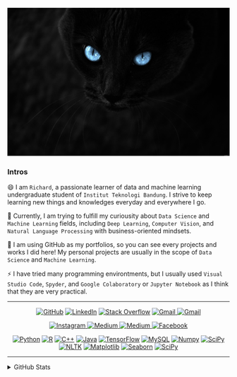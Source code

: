 ![Cat](https://github.com/RichardRivaldo/RichardRivaldo/blob/main/cats_blue_eyes_animals_pets_4288x2848.jpg)

### Intros
😄 I am `Richard`, a passionate learner of data and machine learning undergraduate student of `Institut Teknologi Bandung`. I strive to keep learning new things and knowledges everyday and everywhere I go.

🌱 Currently, I am trying to fulfill my curiousity about `Data Science` and `Machine Learning` fields, including `Deep Learning`, `Computer Vision`, and `Natural Language Processing` with business-oriented mindsets.

🔭 I am using GitHub as my portfolios, so you can see every projects and works I did here! My personal projects are usually in the scope of `Data Science` and `Machine Learning`.

⚡ I have tried many programming environtments, but I usually used `Visual Studio Code`, `Spyder`, and `Google Colaboratory` or `Jupyter Notebook` as I think that they are very practical.

----------------------------------------------------------------------


<p align="center">
    <a href="https://github.com/RichardRivaldo" target="_blank"><img alt="GitHub" src="https://img.shields.io/badge/-RichardRivaldo-181717?style=flat-square&logo=GitHub&logoColor=white"></a>
    <a href="https://www.linkedin.com/in/richard-rivaldo" target="_blank"><img alt="LinkedIn" src="https://img.shields.io/badge/-Richard Rivaldo-0077B5?style=flat-square&logo=Linkedin&logoColor=white"></a>
    <a href="https://stackoverflow.com/users/13268051/richard?tab=profile" target="_blank"><img alt="Stack Overflow" src="https://img.shields.io/badge/-Richard-FE7A16?style=flat-square&logo=Stack-Overflow&logoColor=white"></a>
   <a href="mailto:richardrivaldo84@gmail.com" target="_blank"><img alt="Gmail" src="https://img.shields.io/badge/-richardrivaldo84@gmail.com-c14438?style=plastic&logo=Gmail&logoColor=white")</a>
    <a href="mailto:13519185@std.stei.itb.ac.id" target="_blank"><img alt="Gmail" src="https://img.shields.io/badge/-13519185@std.stei.itb.ac.id-c14438?style=plastic&logo=Gmail&logoColor=white")</a>
</p>

<p align="center">
    <a href="https://www.instagram.com/richard_.rivaldo" target="_blank"><img alt="Instagram" src="https://img.shields.io/badge/-richard__.rivaldo-purple?style=flat-square&logo=instagram&logoColor=white")</a>
    <a href="https://medium.com/@richardrivaldo84" target="_blank"><img alt="Medium" src="https://img.shields.io/badge/-@richardrivaldo84-black?style=plastic&labelColor=000000&logo=Medium")</a>
    <a href="https://twitter.com/rrivaldo_" target="_blank"><img alt="Medium" src="https://img.shields.io/badge/-rrivaldo__-blue?style=plastic&logo=Twitter&logoColor=white")</a>
    <a href="https://www.facebook.com/richard.rivaldo.77/" target="_blank"><img alt="Facebook" src="https://img.shields.io/badge/-Richard Rivaldo-blue?style=plastic&logo=Facebook&logoColor=white")</a>
</p>
      

<p align="center">
    <a href="https://github.com/RichardRivaldo?tab=repositories&language=python" target="_blank"><img alt="Python" src="https://img.shields.io/badge/-Python-3776AB?style=flat-square&logo=Python&logoColor=white"></a>
    <a href="https://github.com/RichardRivaldo?tab=repositories&language=r" target="_blank"><img alt="R" src="https://img.shields.io/badge/-R-276DC3?style=flat-square&logo=R&logoColor=white"></a>
    <a href="https://github.com/RichardRivaldo?tab=repositories&language=c%2B%2B" target="_blank"><img alt="C++" src="https://img.shields.io/badge/-C/C%2B%2B-00599C?style=flat-square&logo=C%2B%2B&logoColor=white"></a>
    <a href="https://github.com/RichardRivaldo?tab=repositories&language=java" target="_blank"><img alt="Java" src="https://img.shields.io/badge/-Java-FF4500?style=flat-square&logo=java&logoColor=white"></a>
    <a href="https://github.com/RichardRivaldo?tab=repositories&language=tensorflow" target="_blank"><img alt="TensorFlow" src="https://img.shields.io/badge/-Tensorflow-FFA500?style=flat-square&logo=tensorflow&logoColor=white"></a>
    <a href="https://github.com/RichardRivaldo?tab=repositories&language=mysql" target="_blank"><img alt="MySQL" src="https://img.shields.io/badge/-MySQL-00BFFF?style=flat-square&logo=mysql&logoColor=white"></a>
    <a href="https://github.com/RichardRivaldo?tab=repositories&language=numpy" target="_blank"><img alt="Numpy" src="https://img.shields.io/badge/-Numpy-0000FF?style=flat-square&logo=Numpy&logoColor=white"></a>
    <a href="https://github.com/RichardRivaldo?tab=repositories&language=scikit-learn" target="_blank"><img alt="SciPy" src="https://img.shields.io/badge/-ScikitLearn-FF8C00?style=flat-square&logo=sklearn&logoColor=white"></a>
    <a href="https://github.com/RichardRivaldo?tab=repositories&language=nltk" target="_blank"><img alt="NLTK" src="https://img.shields.io/badge/-NLTK-F08080?style=flat-square&logo=nltk&logoColor=white"></a>
    <a href="https://github.com/RichardRivaldo?tab=repositories&language=matplotlib" target="_blank"><img alt="Matplotlib" src="https://img.shields.io/badge/-Matplotlib-6A5ACD?style=flat-square&logo=Matplotlib&logoColor=white"></a>
    <a href="https://github.com/RichardRivaldo?tab=repositories&language=seaborn" target="_blank"><img alt="Seaborn" src="https://img.shields.io/badge/-Seaborn-663399?style=flat-square&logo=Seaborn&logoColor=white"></a>
    <a href="https://github.com/RichardRivaldo?tab=repositories&language=scipy" target="_blank"><img alt="SciPy" src="https://img.shields.io/badge/-SciPy-00FF00?style=flat-square&logo=SciPy&logoColor=white"></a>
</p>

-----------------------------------------------------------------

<details>
<summary>GitHub Stats</summary>
<p align="center">
    <img alt = "GitHub Stats" src="https://github-readme-stats.vercel.app/api?username=RichardRivaldo&show_icons=true&theme=radical&hide=issues&hide_border=true">
    <br>
    <img alt = "Top Language" src="https://github-readme-stats.vercel.app/api/top-langs/?username=RichardRivaldo&hide=html,&hide_border=true&theme=dracula"
</p>
</details> 
